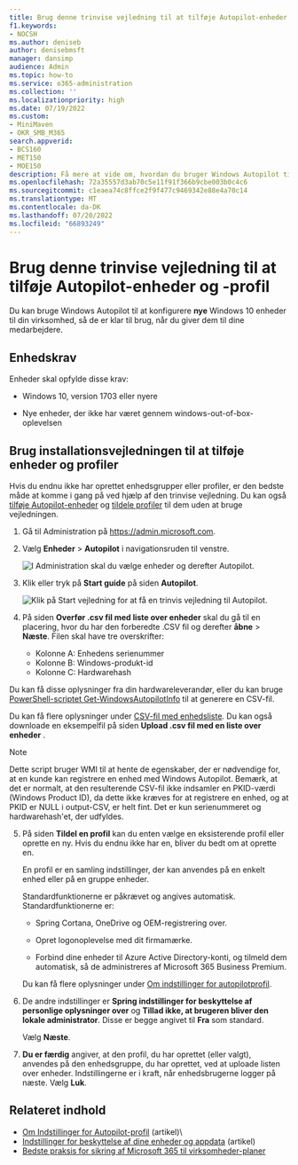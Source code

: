```yaml
---
title: Brug denne trinvise vejledning til at tilføje Autopilot-enheder og -profil
f1.keywords:
- NOCSH
ms.author: deniseb
author: denisebmsft
manager: dansimp
audience: Admin
ms.topic: how-to
ms.service: o365-administration
ms.collection: ''
ms.localizationpriority: high
ms.date: 07/19/2022
ms.custom:
- MiniMaven
- OKR_SMB_M365
search.appverid:
- BCS160
- MET150
- MOE150
description: Få mere at vide om, hvordan du bruger Windows Autopilot til at konfigurere nye Windows 10 enheder til din virksomhed, så de er klar til medarbejderbrug.
ms.openlocfilehash: 72a35557d3ab70c5e11f91f366b9cbe003b0c4c6
ms.sourcegitcommit: c1eaea74c8ffce2f9f477c9469342e88e4a70c14
ms.translationtype: MT
ms.contentlocale: da-DK
ms.lasthandoff: 07/20/2022
ms.locfileid: "66893249"
---
```

# <a name="use-this-step-by-step-guide-to-add-autopilot-devices-and-profile"></a>Brug denne trinvise vejledning til at tilføje Autopilot-enheder og -profil

Du kan bruge Windows Autopilot til at konfigurere **nye** Windows 10 enheder til din virksomhed, så de er klar til brug, når du giver dem til dine medarbejdere.
  
## <a name="device-requirements"></a>Enhedskrav

Enheder skal opfylde disse krav:
  
- Windows 10, version 1703 eller nyere

- Nye enheder, der ikke har været gennem windows-out-of-box-oplevelsen

## <a name="use-the-setup-guide-to-add-devices-and-profiles"></a>Brug installationsvejledningen til at tilføje enheder og profiler

Hvis du endnu ikke har oprettet enhedsgrupper eller profiler, er den bedste måde at komme i gang på ved hjælp af den trinvise vejledning. Du kan også [tilføje Autopilot-enheder](m365bp-create-and-edit-Autopilot-devices.md) og [tildele profiler](../admin/devices/create-and-edit-Autopilot-profiles.md) til dem uden at bruge vejledningen.
  
1. Gå til Administration på <a href="https://go.microsoft.com/fwlink/p/?linkid=837890" target="_blank">https://admin.microsoft.com</a>.

2. Vælg **Enheder** \> **Autopilot** i navigationsruden til venstre.

    ![I Administration skal du vælge enheder og derefter Autopilot.](../media/Autopilot.png)
  
3. Klik eller tryk på **Start guide** på siden **Autopilot**.

    ![Klik på Start vejledning for at få en trinvis vejledning til Autopilot.](../media/31662655-d1e6-437d-87ea-c0dec5da56f7.png)
  
4. På siden **Overfør .csv fil med liste over enheder** skal du gå til en placering, hvor du har den forberedte .CSV fil og derefter **åbne** \> **Næste**. Filen skal have tre overskrifter:

    - Kolonne A: Enhedens serienummer
    - Kolonne B: Windows-produkt-id
    - Kolonne C: Hardwarehash

Du kan få disse oplysninger fra din hardwareleverandør, eller du kan bruge [PowerShell-scriptet Get-WindowsAutopilotInfo](https://www.powershellgallery.com/packages/Get-WindowsAutopilotInfo) til at generere en CSV-fil.

Du kan få flere oplysninger under [CSV-fil med enhedsliste](../admin/misc/device-list.md). Du kan også downloade en eksempelfil på siden **Upload .csv fil med en liste over enheder** .

> [!NOTE]
> Dette script bruger WMI til at hente de egenskaber, der er nødvendige for, at en kunde kan registrere en enhed med Windows Autopilot. Bemærk, at det er normalt, at den resulterende CSV-fil ikke indsamler en PKID-værdi (Windows Product ID), da dette ikke kræves for at registrere en enhed, og at PKID er NULL i output-CSV, er helt fint. Det er kun serienummeret og hardwarehash'et, der udfyldes.

5. På siden **Tildel en profil** kan du enten vælge en eksisterende profil eller oprette en ny. Hvis du endnu ikke har en, bliver du bedt om at oprette en.

    En profil er en samling indstillinger, der kan anvendes på en enkelt enhed eller på en gruppe enheder.

    Standardfunktionerne er påkrævet og angives automatisk. Standardfunktionerne er:

    - Spring Cortana, OneDrive og OEM-registrering over.

    - Opret logonoplevelse med dit firmamærke.

    - Forbind dine enheder til Azure Active Directory-konti, og tilmeld dem automatisk, så de administreres af Microsoft 365 Business Premium.

    Du kan få flere oplysninger under [Om indstillinger for autopilotprofil](m365bp-Autopilot-profile-settings.md).

6. De andre indstillinger er **Spring indstillinger for beskyttelse af personlige oplysninger over** og **Tillad ikke, at brugeren bliver den lokale administrator**. Disse er begge angivet til **Fra** som standard.

    Vælg **Næste**.

7. **Du er færdig** angiver, at den profil, du har oprettet (eller valgt), anvendes på den enhedsgruppe, du har oprettet, ved at uploade listen over enheder. Indstillingerne er i kraft, når enhedsbrugerne logger på næste. Vælg **Luk**.

## <a name="related-content"></a>Relateret indhold

- [Om Indstillinger for Autopilot-profil](../business-premium/m365bp-Autopilot-profile-settings.md) (artikel)\
- [Indstillinger for beskyttelse af dine enheder og appdata](../admin/devices/choose-device-security.md) (artikel)
- [Bedste praksis for sikring af Microsoft 365 til virksomheder-planer](../admin/security-and-compliance/secure-your-business-data.md)
